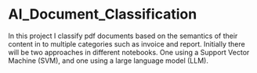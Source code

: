 # AI_Document_Classification

In this project I classify pdf documents based on the semantics of their content in to multiple categories such as invoice and report.
Initially there will be two approaches in different notebooks. One using a Support Vector Machine (SVM), and one using a large language model (LLM).
